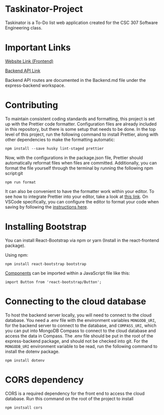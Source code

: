 # Taskinator-Project

Taskinator is a To-Do list web application created for the CSC 307 Software Engineering class.

# Important Links

[Website Link (Frontend)](https://lively-sand-0ad511b1e.4.azurestaticapps.net)

[Backend API Link](https://taskinator-api.azurewebsites.net)

Backend API routes are documented in the Backend.md file under the express-backend workspace.

# Contributing

To maintain consistent coding standards and formatting, this project is set up with the
Prettier code formatter. Configuration files are already included in this repository, but there
is some setup that needs to be done. In the top level of this project, run the following command
to install Prettier, along with other dependencies to make the formatting automatic:

`npm install --save husky lint-staged prettier`

Now, with the configurations in the package.json file, Prettier should automatically reformat files
when files are committed. Additionally, you can format the file yourself through the terminal by
running the following npm script:git

`npm run format`

It can also be convenient to have the formatter work within your editor. To see how to integrate
Prettier into your editor, take a look at [this link](https://prettier.io/docs/en/editors.html).
On VSCode specifically, you can configure the editor to format your code when saving by following
the [instructions here](https://blog.yogeshchavan.dev/automatically-format-code-on-file-save-in-visual-studio-code-using-prettier).

# Installing Bootstrap

You can install React-Bootstrap via npm or yarn (Install in the react-frontend package).

Using npm:

`npm install react-bootstrap bootstrap`

[Components](https://react-bootstrap.netlify.app/docs/components/accordion) can be imported within a JavaScript file like this:

`import Button from 'react-bootstrap/Button';`

# Connecting to the cloud database

To host the backend server locally, you will need to connect to the cloud database. You need a .env file with the environment variables `MONGODB_URI`, for the backend server to connect to the database, and `COMPASS_URI`, which you can put into MongoDB Compass to connect to the cloud database and access the data in Compass. The .env file should be put in the root of the express-backend package, and should not be checked into git. For the `MONGODB_URI` environment variable to be read, run the following command to install the dotenv package.

`npm install dotenv`

# CORS dependency

CORS is a required dependency for the front end to access the cloud database. Run this command on the root of the project to install

`npm instsall cors`
